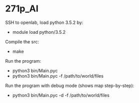 # 271p_AI
SSH to openlab, load python 3.5.2 by:
- module load python/3.5.2

Compile the src:
- make

Run the program:
- python3 bin/Main.pyc
- python3 bin/Main.pyc -f /path/to/world/files

Run the program with debug mode (shows map step-by-step):
- python3 bin/Main.pyc -d -f /path/to/world/files
